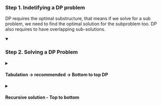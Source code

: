 

### Step 1. Indetifying a DP problem
DP requires the optimal substructure, that means if we solve for a sub problem, we need to find the optimal solution for the subproblem too. DP also requires to have overlapping sub-solutions.

<details open>
<summary><h3>Step 2. Solving a DP Problem</h3></summary>
<details>
<summary><h4> Tabulation -> recommended -> Bottom to top DP </h4></summary>

  - Step 1. Come with the dimansions and the representation of each dimention. You can create a different matrix once dimesions are decided.(let's call this matrix `dp`). Note that `dp(i,j)` will solve the `problem-in-hand` for `(i,j)` cell.

  - Step 2. After that, try to create a formula for a generic index considering it is reprensenting a sub-solution.
  - Step 3. Once formula is created, try to fill up the base cases in `dp`, for example sometimes is it straightforward to solve for first row, col or diagonal elements. (for 1D dp problems it would mean solving for first or last elements. Crux is to solve for straightforward values). According to the formula, try to understand cells needs to be filled for a generic solution.
  - Step 4. Once this is done, using these filled values run the algorithm to solve for the target case, where we are trying to reach a cell in dp. (The targets could be different too, in most cases to reach that we might need to comletely fill `dp`)
  
  #### Example: [Minimum Path Sum](https://leetcode.com/problems/minimum-path-sum/?envType=study-plan-v2&envId=top-interview-150)
```
Given a m x n grid filled with non-negative numbers, find a path from top left to bottom right, which minimizes the sum of all numbers along its path.

Note: You can only move either down or right at any point in time.
```

- Step 1. For a generic solultion, we only need two dimensions, one representing row, and other, column of the input. We will create `dp(mxn)`. Here `dp(i,j)` represents, minimum path sum from top-left corner to the index `(i,j)`.
- Step 2. Use dry running the formula as many as times you want, key is to get the confidence on the formula. Formula for the problem: `dp[i][j] = min(dp[i][j - 1] + grid[i][j], dp[i - 1][j] + grid[i][j]);`
- Step 3. Base cases are the first row and column. So we have filled the first row and column with the cumulative sum from the input matrix.
- Step 4. Use the formula starting from `row=1` and `col=1` and fill matrix `dp`. Result will be `dp[m - 1][n - 1]`
</details>
<details>
<summary><h4>Recursive solution - Top to bottom</h4></summary>
Notice that `node->val` is only repreenting the current node's contribution. And operator `+` might mean any mathematical operation. 
The perfect way to right a recusive solution is to imagine a function which returns or manipulates the value we are interested in. Then imagine a recursion tree. Each function call represents a node in this tree and might be returning something. Generally the output of a function is:

`contribution of the current node + (contribution of the subtree nodes)` =>
`node->val + node->left->val + node->left->left->val.... + node->right->val + node->right->left->val...` =>
`node->val + function on the subtrees`

</details>

</details>
